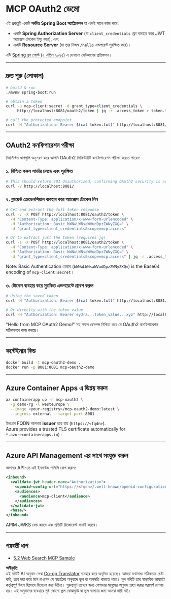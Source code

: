 <!--
CO_OP_TRANSLATOR_METADATA:
{
  "original_hash": "9dc0d1fc8ddcd9426558f0d200894951",
  "translation_date": "2025-06-02T12:12:52+00:00",
  "source_file": "05-AdvancedTopics/mcp-oauth2-demo/README.md",
  "language_code": "bn"
}
-->
# MCP OAuth2 ডেমো

এই প্রকল্পটি একটি **সর্বনিম্ন Spring Boot অ্যাপ্লিকেশন** যা একই সাথে কাজ করে:

* একটি **Spring Authorization Server** (যা `client_credentials` ফ্লো ব্যবহার করে JWT অ্যাক্সেস টোকেন ইস্যু করে), এবং  
* একটি **Resource Server** (যা তার নিজস্ব `/hello` এন্ডপয়েন্ট সুরক্ষিত করে)।

এটি [Spring ব্লগ পোস্ট (২ এপ্রিল ২০২৫)](https://spring.io/blog/2025/04/02/mcp-server-oauth2) এ দেখানো সেটআপের প্রতিফলন।

---

## দ্রুত শুরু (লোকাল)

```bash
# build & run
./mvnw spring-boot:run

# obtain a token
curl -u mcp-client:secret -d grant_type=client_credentials \
     http://localhost:8081/oauth2/token | jq -r .access_token > token.txt

# call the protected endpoint
curl -H "Authorization: Bearer $(cat token.txt)" http://localhost:8081/hello
```

---

## OAuth2 কনফিগারেশন পরীক্ষা

নিম্নলিখিত ধাপগুলি অনুসরণ করে আপনি OAuth2 সিকিউরিটি কনফিগারেশন পরীক্ষা করতে পারেন:

### ১. নিশ্চিত করুন সার্ভার চলছে এবং সুরক্ষিত

```bash
# This should return 401 Unauthorized, confirming OAuth2 security is active
curl -v http://localhost:8081/
```

### ২. ক্লায়েন্ট ক্রেডেনশিয়াল ব্যবহার করে অ্যাক্সেস টোকেন নিন

```bash
# Get and extract the full token response
curl -v -X POST http://localhost:8081/oauth2/token \
  -H "Content-Type: application/x-www-form-urlencoded" \
  -H "Authorization: Basic bWNwLWNsaWVudDpzZWNyZXQ=" \
  -d "grant_type=client_credentials&scope=mcp.access"

# Or to extract just the token (requires jq)
curl -s -X POST http://localhost:8081/oauth2/token \
  -H "Content-Type: application/x-www-form-urlencoded" \
  -H "Authorization: Basic bWNwLWNsaWVudDpzZWNyZXQ=" \
  -d "grant_type=client_credentials&scope=mcp.access" | jq -r .access_token > token.txt
```

Note: Basic Authentication হেডার (`bWNwLWNsaWVudDpzZWNyZXQ=`) is the Base64 encoding of `mcp-client:secret`।

### ৩. টোকেন ব্যবহার করে সুরক্ষিত এন্ডপয়েন্টে প্রবেশ করুন

```bash
# Using the saved token
curl -H "Authorization: Bearer $(cat token.txt)" http://localhost:8081/hello

# Or directly with the token value
curl -H "Authorization: Bearer eyJra...token_value...xyz" http://localhost:8081/hello
```

"Hello from MCP OAuth2 Demo!" সহ সফল রেসপন্স নিশ্চিত করে যে OAuth2 কনফিগারেশন সঠিকভাবে কাজ করছে।

---

## কন্টেইনার বিল্ড

```bash
docker build -t mcp-oauth2-demo .
docker run -p 8081:8081 mcp-oauth2-demo
```

---

## **Azure Container Apps** এ ডিপ্লয় করুন

```bash
az containerapp up -n mcp-oauth2 \
  -g demo-rg -l westeurope \
  --image <your-registry>/mcp-oauth2-demo:latest \
  --ingress external --target-port 8081
```

ইনগ্রেস FQDN আপনার **issuer** হয়ে যায় (`https://<fqdn>`).  
Azure provides a trusted TLS certificate automatically for `*.azurecontainerapps.io`)।

---

## **Azure API Management** এর সাথে সংযুক্ত করুন

আপনার API-তে এই ইনবাউন্ড পলিসি যোগ করুন:

```xml
<inbound>
  <validate-jwt header-name="Authorization">
    <openid-config url="https://<fqdn>/.well-known/openid-configuration"/>
    <audiences>
      <audience>mcp-client</audience>
    </audiences>
  </validate-jwt>
  <base/>
</inbound>
```

APIM JWKS ফেচ করবে এবং প্রতিটি রিকোয়েস্ট যাচাই করবে।

---

## পরবর্তী ধাপ

- [5.2 Web Search MCP Sample](../web-search-mcp/README.md)

**অস্বীকৃতি**:  
এই নথিটি AI অনুবাদ সেবা [Co-op Translator](https://github.com/Azure/co-op-translator) ব্যবহার করে অনূদিত হয়েছে। আমরা যথাসাধ্য সঠিকতার চেষ্টা করি, তবে দয়া করে মনে রাখবেন যে স্বয়ংক্রিয় অনুবাদে ভুল বা অসঙ্গতি থাকতে পারে। মূল নথিটি তার স্বাভাবিক ভাষায়ই কর্তৃত্বপূর্ণ উৎস হিসেবে বিবেচনা করা উচিত। গুরুত্বপূর্ণ তথ্যের জন্য পেশাদার মানুষের অনুবাদ গ্রহণ করার পরামর্শ দেওয়া হয়। এই অনুবাদের ব্যবহারে সৃষ্ট কোনো ভুল বোঝাবুঝি বা ভুল ব্যাখ্যার জন্য আমরা দায়ী নই।